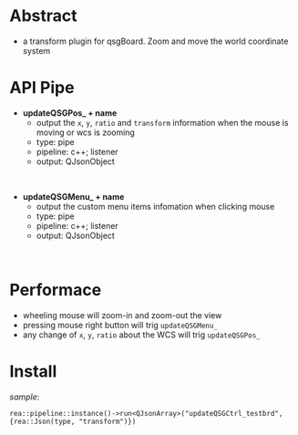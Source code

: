 # Abstract
* a transform plugin for qsgBoard. Zoom and move the world coordinate system  

# API Pipe
* **updateQSGPos_ + name**  
    - output the `x`, `y`, `ratio` and `transform` information when the mouse is moving or wcs is zooming  
    - type: pipe  
    - pipeline: c++; listener  
    - output: QJsonObject  
</br>

* **updateQSGMenu_ + name**  
    - output the custom menu items infomation when clicking mouse  
    - type: pipe  
    - pipeline: c++; listener  
    - output: QJsonObject  
</br>

# Performace  
* wheeling mouse will zoom-in and zoom-out the view  
* pressing mouse right button will trig `updateQSGMenu_`  
* any change of `x`, `y`, `ratio` about the WCS will trig `updateQSGPos_`  

# Install
_sample_:  
```
rea::pipeline::instance()->run<QJsonArray>("updateQSGCtrl_testbrd",{rea::Json(type, "transform")})
```